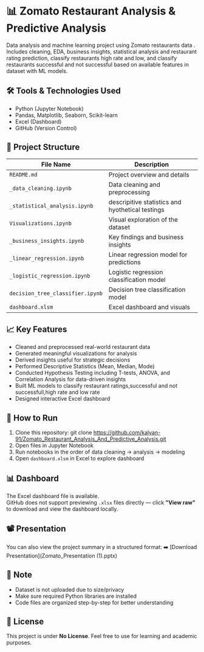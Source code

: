 # 📊 Zomato Restaurant Analysis & Predictive Analysis
Data analysis and machine learning project using Zomato restaurants data . Includes cleaning, EDA, business insights, statistical analysis and restaurant rating prediction, classify restaurants high rate and low, and classify restaurants successful and not successful based on available features in dataset with ML models.

## 🛠️ Tools & Technologies Used
- Python (Jupyter Notebook)
- Pandas, Matplotlib, Seaborn, Scikit-learn
- Excel (Dashboard)
- GitHub (Version Control)

## 📁 Project Structure

| File Name                        | Description                                 |
|----------------------------------|---------------------------------------------|
| `README.md`                      | Project overview and details                |
| `_data_cleaning.ipynb`           | Data cleaning and preprocessing             |
| `_statistical_analysis.ipynb`    | descripitive statistics and hyothetical testings      |
| `Visualizations.ipynb`           | Visual exploration of the dataset           |
| `_business_insights.ipynb`       | Key findings and business insights          |
| `_linear_regression.ipynb`       | Linear regression model for predictions     |
| `_logistic_regression.ipynb`     | Logistic regression classification model    |
| `decision_tree_classifier.ipynb` | Decision tree classification model          |
| `dashboard.xlsm`                 | Excel dashboard and visuals   |

## 📈 Key Features
- Cleaned and preprocessed real-world restaurant data
- Generated meaningful visualizations for analysis
- Derived insights useful for strategic decisions
- Performed Descriptive Statistics (Mean, Median, Mode)
- Conducted Hypothesis Testing including T-tests, ANOVA, and Correlation Analysis for data-driven insights
- Built ML models to classify restaurant ratings,successful and not successfull,high rate and low rate
- Designed interactive Excel dashboard

## 🚀 How to Run
1. Clone this repository:
git clone https://github.com/kalyan-91/Zomato_Restaurant_Analysis_And_Predictive_Analysis.git
2. Open files in Jupyter Notebook
3. Run notebooks in the order of data cleaning → analysis → modeling
4. Open `dashboard.xlsm` in Excel to explore dashboard

## 📊 Dashboard
The Excel dashboard file is available.  
GitHub does not support previewing `.xlsx` files directly — click **"View raw"** to download and view the dashboard locally.

## 📽️ Presentation
You can also view the project summary in a structured format:
➡️ [Download Presentation](Zomato_Presentation (1).pptx)

## 📂 Note
- Dataset is not uploaded due to size/privacy
- Make sure required Python libraries are installed
- Code files are organized step-by-step for better understanding

## 📎 License
This project is under **No License**. Feel free to use for learning and academic purposes.
